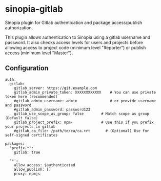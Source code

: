 # sinopia-gitlab

Sinopia plugin for Gitlab authentication and package access/publish authorization.

This plugin allows authentication to Sinopia using a gitlab username and password.  It also checks access levels
for users and projects before allowing access to project code (minimum level "Reporter") or publish access
(minimum level "Master").

## Configuration

````
auth:
  gitlab:
    gitlab_server: https://git.example.com
    gitlab_admin_private_token: XXXXXXXXXXXX    # You can use private token here (recommended)
    #gitlab_admin_username: admin               # or provide username and password
    #gitlab_admin_password: password123
    gitlab_use_scope_as_group: false        # Match scope as group (Default false)
    gitlab_project_prefix: npm-             # Use this if you prefix your projects in gitlab
    #gitlab_ca_file: /path/to/ca/ca.crt       # (Optional) Use for self-signed certificates

packages:
  'prefix-*':
    gitlab: true

  '*':
    allow_access: $authenticated
    allow_publish: []
    proxy: npmjs

````
